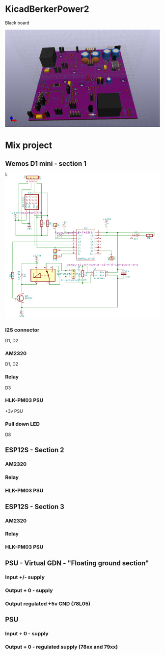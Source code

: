 # KicadBerkerPower2
Black board

![Power](Kicad%20BerkerPower2a%203D.png)
# Mix project
## Wemos D1 mini - section 1
![Section1](Kicad%20BerkerPower2%20Schematic%20-%20sect%201.png)
### I2S connector 
D1, D2
### AM2320 
D1, D2
### Relay
D3
### HLK-PM03 PSU
+3v PSU
### Pull down LED
D8
## ESP12S - Section 2
### AM2320 
### Relay
### HLK-PM03 PSU
## ESP12S - Section 3
### AM2320 
### Relay
### HLK-PM03 PSU
## PSU - Virtual GDN - "Floating ground section"
### Input +/- supply
### Output + 0 - supply
### Output regulated +5v GND (78L05)
## PSU
### Input + 0 - supply
### Output + 0 - regulated supply (78xx and 79xx)
